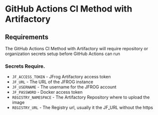 # GitHub Actions CI Method with Artifactory

## Requirements

The GitHub Actions CI Method with Artifactory will require repository or organization secrets setup before GitHub Actions can run

### Secrets Require.

- `JF_ACCESS_TOKEN` - JFrog Artifactory access token
- `JF_URL` - The URL of the JFROG instance
- `JF_USERNAME` - The username for the JFROG account
- `JF_PASSWORD` - Docker access token
- `REGISTRY_NAMESPACE` - The Artifactory Repository where to upload the image
- `REGISTRY_URL` - The Registry url, usually it the JF_URL without the https

